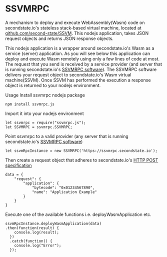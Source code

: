 # SSVMRPC 
A mechanism to deploy and execute WebAssembly(Wasm) code on secondstate.io's stateless stack-based virtual machine, located at [github.com/second-state/SSVM](https://github.com/second-state/SSVM). This nodejs application, takes JSON request objects and returns JSON response objects. 

This nodejs application is a wrapper around secondstate.io's Wasm as a service (server) application. As you will see below this application can deploy and execute Wasm remotely using only a few lines of code at most. The request that you send is received by a service provider (and server that is running secondstate.io's [SSVMRPC software](https://github.com/second-state/SSVMRPC)). The SSVMRPC software delivers your request object to secondstate.io's Wasm virtual machine(SSVM). Once SSVM has performed the execution a response object is returned to your nodejs environment.

Usage
Install ssvmrpc nodejs package
```
npm install ssvmrpc.js
```
Import it into your nodejs environment
```
let ssvmrpc = require("ssvmrpc.js"); 
let SSVMRPC = ssvmrpc.SSVMRPC;
```
Point ssvmrpc to a valid provider (any server that is running secondstate.io's [SSVMRPC software](https://github.com/second-state/SSVMRPC))
```
let ssvmRpcInstance = new SSVMRPC('https://ssvmrpc.secondstate.io');
```
Then create a request object that adheres to secondstate.io's [HTTP POST specification](https://github.com/second-state/SSVMRPC/blob/master/documentation/specifications/http_post_specification.md)
```
data = {
	"request": {
		"application": {
			"bytecode": "0x01234567890",
			"name": "Application Example"
		}
	}
}

```
Execute one of the available functions i.e. deployWasmApplication etc.
```
ssvmRpcInstance.deployWasmApplication(data)
.then(function(result) {
    console.log(result);
  })
  .catch(function() {
    console.log("Error");
  });
```
